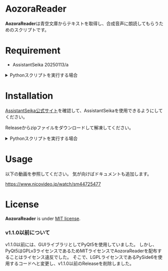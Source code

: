 # AozoraReader

**AozoraReader**は青空文庫からテキストを取得し、合成音声に朗読してもらうためのスクリプトです。

<!-- # DEMO 気が向いたら追加します -->

# Requirement

* AssistantSeika 20250113/a

<details>
<summary> Pythonスクリプトを実行する場合 </summary>

* Python 3.10.6
* requests 2.32.3
* beautifulsoup4 4.13.3
* PySide6 6.8.2.1

動作を確認したバージョンです。他のバージョンでも動くかもしれません。
</details>

# Installation

[AssistantSeika公式サイト](https://wiki.hgotoh.jp/documents/tools/assistantseika/assistantseika-000)を確認して、AssistantSeikaを使用できるようにしてください。

Releaseからzipファイルをダウンロードして解凍してください。

<details>
<summary> Pythonスクリプトを実行する場合 </summary>

1. このレポジトリをダウンロードしてください。

2. [Pythonをインストール](https://www.python.org)してください。

3. 以下のコマンドを実行して必要なライブラリをインストールしてください。
```bash
python -m pip install requests beautifulSoup4 PyQt5
```

4. 以下のコマンドを実行してスクリプト本体を実行してください。
```bash
python main.py
```
</details>

# Usage

以下の動画を参照してください。
気が向けばドキュメントも追加します。

https://www.nicovideo.jp/watch/sm44725477

# License

**AozoraReader** is under [MIT license](https://en.wikipedia.org/wiki/MIT_License).

### v1.1.0以前について

v1.1.0以前には、GUIライブラリとしてPyQt5を使用していました。
しかし、PyQt5はGPLv3ライセンスであるためMITライセンスでAozoraReaderを配布することはライセンス違反でした。
そこで、LGPLライセンスであるPySide6を使用するコードへと変更し、v1.1.0以前のReleaseを削除しました。